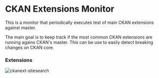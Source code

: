 # CKAN Extensions Monitor

This is a monitor that periodically executes test of main CKAN extensions against master.

The main goal is to keep track if the most common CKAN extensions are running agains CKAN's master. This can be use to easily detect breaking changes on CKAN core.

### Extensions

![ckanext-sitesearch](https://github.com/pdelboca/ckan-extensions-monitor/actions/workflows/ckanext-sitesearch.yml/badge.svg)
